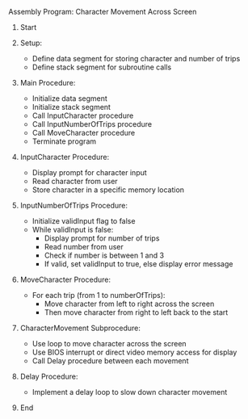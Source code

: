 Assembly Program: Character Movement Across Screen

1. Start

2. Setup:
   - Define data segment for storing character and number of trips
   - Define stack segment for subroutine calls

3. Main Procedure:
   - Initialize data segment
   - Initialize stack segment
   - Call InputCharacter procedure
   - Call InputNumberOfTrips procedure
   - Call MoveCharacter procedure
   - Terminate program

4. InputCharacter Procedure:
   - Display prompt for character input
   - Read character from user
   - Store character in a specific memory location

5. InputNumberOfTrips Procedure:
   - Initialize validInput flag to false
   - While validInput is false:
     - Display prompt for number of trips
     - Read number from user
     - Check if number is between 1 and 3
     - If valid, set validInput to true, else display error message

6. MoveCharacter Procedure:
   - For each trip (from 1 to numberOfTrips):
     - Move character from left to right across the screen
     - Then move character from right to left back to the start

7. CharacterMovement Subprocedure:
   - Use loop to move character across the screen
   - Use BIOS interrupt or direct video memory access for display
   - Call Delay procedure between each movement

8. Delay Procedure:
   - Implement a delay loop to slow down character movement

9. End
